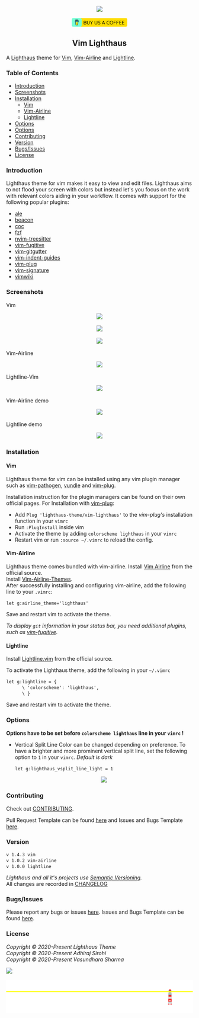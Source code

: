 <p align="center"><img src="https://raw.githubusercontent.com/lighthaus-theme/vim/0f2eeb2b9caa99a22487b84f54704ba5a9650c1a/assets/vim-badge.svg" width="230"><p>


<p align="center">
   <a href="https://www.buymeacoffee.com/asirohi"><img alt="Status" src="https://raw.githubusercontent.com/lighthaus-theme/lighthaus-theme/3cc9fd60c69da89f56721ca9048f38709b3dc878/BuyUsACoffee.svg" width="150" height="23"></a>
</p>

<h2 align="center">Vim Lighthaus</h2>

A [Lighthaus](https://github.com/lighthaus-theme/lighthaus) theme for [Vim](https://github.com/vim/vim), [Vim-Airline](https://github.com/vim-airline/vim-airline) and [Lightline](https://github.com/Brutuski/lightline.vim).


### Table of Contents

- [Introduction](#introuction)
- [Screenshots](#screenshots)
- [Installation](#installation)
  - [Vim](#vim)
  - [Vim-Airline](#vim-airline)
  - [Lightline](#lightline)
- [Options](#options)
- [Options](#options)
- [Contributing](#contributing)
- [Version](#version)
- [Bugs/Issues](#bugs/issues)
- [License](#license)

### Introduction

Lighthaus theme for vim makes it easy to view and edit files.
Lighthaus aims to not flood your screen with colors but instead let's you focus on the work with relevant colors aiding in your workflow.
It comes with support for the following popular plugins:
- [ale](https://github.com/dense-analysis/ale)
- [beacon](https://github.com/DanilaMihailov/beacon.nvim)
- [coc](https://github.com/neoclide/coc.nvim)
- [fzf](https://github.com/junegunn/fzf)
- [nvim-treesitter](https://github.com/nvim-treesitter/nvim-treesitter)
- [vim-fugitive](https://github.com/tpope/vim-fugitive)
- [vim-gitgutter](https://github.com/airblade/vim-gitgutter)
- [vim-indent-guides](https://github.com/nathanaelkane/vim-indent-guides)
- [vim-plug](https://github.com/junegunn/vim-plug)
- [vim-signature](https://github.com/kshenoy/vim-signature)
- [vimwiki](https://github.com/vimwiki/vimwiki)

### Screenshots

Vim
<p align="center"><img src="https://github.com/lighthaus-theme/vim/blob/master/assets/vim1.png?raw=true"><p>
<p align="center"><img src="https://github.com/lighthaus-theme/vim/blob/master/assets/vim2.png?raw=true"><p>
<p align="center"><img src="https://github.com/lighthaus-theme/vim/blob/master/assets/vim3.png?raw=true"><p>

Vim-Airline
<p align="center"><img src="https://github.com/lighthaus-theme/vim-lighthaus/blob/master/assets/airline.png?raw=true"><p>

Lightline-Vim
<p align="center"><img src="https://github.com/lighthaus-theme/vim-lighthaus/blob/master/assets/lightline.png?raw=true"><p>

Vim-Airline demo
<p align="center"><img src="https://raw.githubusercontent.com/lighthaus-theme/demo-assets/main/assets/airline.gif"><p>
Lightline demo
<p align="center"><img src="https://raw.githubusercontent.com/lighthaus-theme/demo-assets/main/assets/lightline.gif"><p>


### Installation

#### Vim

Lighthaus theme for vim can be installed using any vim plugin manager such as [vim-pathogen](https://github.com/tpope/vim-pathogen), [vundle](https://github.com/VundleVim/Vundle.vim) and [vim-plug](https://github.com/junegunn/vim-plug).

Installation instruction for the plugin managers can be found on their own official pages.
For Installation with [vim-plug](https://github.com/junegunn/vim-plug):
- Add `Plug 'lighthaus-theme/vim-lighthaus'` to the _vim-plug's_ installation function in your `vimrc`
- Run `:PlugInstall` inside vim
- Activate the theme by adding `colorscheme lighthaus` in your `vimrc`
- Restart vim or run `:source ~/.vimrc` to reload the config.

#### Vim-Airline

Lighthaus theme comes bundled with vim-airline.
Install [Vim Airline](https://github.com/vim-airline/vim-airline) from the official source. <br>
Install [Vim-Airline-Themes](https://github.com/vim-airline/vim-airline-themes#vim-airline-themes--). <br>
After successfully installing and configuring vim-airline, add the following line to your `.vimrc`:

``` vim
let g:airline_theme='lighthaus'
```
Save and restart vim to activate the theme.<br>

_To display `git` information in your status bar, you need additional plugins, such as [vim-fugitive](https://github.com/tpope/vim-fugitive)._


#### Lightline

Install [Lightline.vim](https://github.com/Brutuski/lightline.vim) from the official source.<br>

To activate the Lighthaus theme, add the following in your `~/.vimrc`

``` vim
let g:lightline = {
      \ 'colorscheme': 'lighthaus',
      \ }
```
Save and restart vim to activate the theme.

### Options

**Options have to be set before `colorscheme lighthaus` line in your `vimrc` !**
- Vertical Split Line Color can be changed depending on preference.
To have a brighter and more prominent vertical split line, set the following option to `1` in your `vimrc`. _Default is dark_
    ```vim
    let g:lighthaus_vsplit_line_light = 1
    ```
    <p align="center"><img src="https://github.com/lighthaus-theme/vim-lighthaus/blob/master/assets/vim_vsplit.gif?raw=true"><p>

### Contributing

Check out [CONTRIBUTING](https://github.com/lighthaus-theme/lighthaus/blob/master/CONTRIBUTING.md). 

Pull Request Template can be found [here](https://github.com/lighthaus-theme/lighthaus/blob/master/PULL_REQUEST_TEMPLATE.md) and Issues and Bugs Template [here](https://github.com/lighthaus-theme/lighthaus/blob/master/ISSUE_TEMPLATE.md).

### Version

```vim
v 1.4.3 vim
v 1.0.2 vim-airline
v 1.0.0 lightline
```

_Lighthaus and all it's projects use [Semantic Versioning](https://semver.org/)._ <br/>
All changes are recorded in [CHANGELOG](https://github.com/lighthaus-theme/vim/blob/master/CHANGELOG.md)

### Bugs/Issues
Please report any bugs or issues [here](https://github.com/lighthaus-theme/vim/issues). Issues and Bugs Template can be found [here](https://github.com/lighthaus-theme/lighthaus/blob/master/ISSUE_TEMPLATE.md).

### License

_Copyright © 2020-Present Lighthaus Theme_<br>
_Copyright © 2020-Present Adhiraj Sirohi_<br>
_Copyright © 2020-Present Vasundhara Sharma_

<p align="left"><a href="https://github.com/Brutuski/lighthaus-vim-airline/blob/master/LICENSE"><img src="https://img.shields.io/static/v1.svg??style=flat&logo=appveyore&label=License&message=MIT&colorA=1C918A&colorB=50C16E"/></a></p>

<p align="center"><img src="https://raw.githubusercontent.com/lighthaus-theme/lighthaus/9e5cf66db03fc3e183e6cfbf7c4c04263a4f23df/ImageResources/lighthaus-border.svg"><p>
